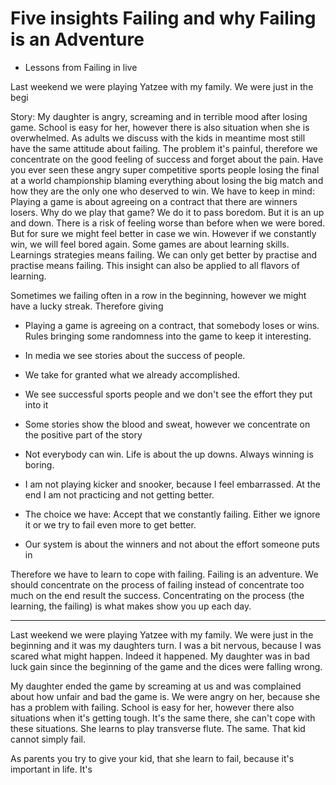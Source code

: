# Five insights Failing and why Failing is an Adventure

- Lessons from Failing in live

Last weekend we were playing Yatzee with my family. We were just in the begi



Story: My daughter is angry, screaming and in terrible mood after losing game. School is easy for her, however there is also situation when she is overwhelmed. As adults we discuss with the kids in meantime most still have the same attitude about failing. The problem it's painful, therefore we concentrate on the good feeling of success and forget about the pain. Have you ever seen these angry super competitive sports people losing the final at a world championship blaming everything about losing the big match and how they are the only one who deserved to win.
We have to keep in mind: Playing a game is about agreeing on a contract that there are winners losers. Why do we play that game? We do it to pass boredom. But it is an up and down. There is a risk of feeling worse than before when we were bored. But for sure we might feel better in case we win. However if we constantly win, we will feel bored again. Some games are about learning skills. Learnings strategies means failing. We can only get better by practise and practise means failing. This insight can also be applied to all flavors of learning.

Sometimes we failing often in a row in the beginning, however we might have a lucky streak. Therefore giving 

- Playing a game is agreeing on a contract, that somebody loses or wins. Rules bringing some randomness into the game to keep it interesting.

- In media we see stories about the success of people.

- We take for granted what we already accomplished.

- We see successful sports people and we don't see the effort they put into it

- Some stories show the blood and sweat, however we concentrate on the positive part of the story

- Not everybody can win. Life is about the up downs. Always winning is boring.

- I am not playing kicker and snooker, because I feel embarrassed. At the end I am not practicing and not getting better.

- The choice we have: Accept that we constantly failing. Either we ignore it or we try to fail even more to get better.

- Our system is about the winners and not about the effort someone puts in

Therefore we have to learn to cope with failing. Failing is an adventure. We should concentrate on the process of failing instead of concentrate too  much on the end result the success. Concentrating on the process (the learning, the failing) is what makes show you up each day.


-------------------------------------------------------------------------

Last weekend we were playing Yatzee with my family. We were just in the beginning and it was my daughters turn. I was a bit nervous, because I was scared what might happen. Indeed it happened. My daughter was in bad luck gain since the beginning of the game and the dices were falling wrong.

My daughter ended the game by screaming at us and was complained about how unfair and bad the game is. We were angry on her, because she has a problem with failing. School is easy for her, however there also situations when it's getting tough. It's the same there, she can't cope with these situations. She learns to play transverse flute. The same. That kid cannot simply fail.

As parents you try to give your kid, that she learn to fail, because it's important in life. It's
